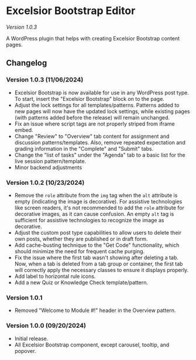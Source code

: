 # Excelsior Bootstrap Editor
_Version 1.0.3_

A WordPress plugin that helps with creating Excelsior Bootstrap content pages.

## Changelog

### Version 1.0.3 (11/06/2024)
- Excelsior Bootstrap is now available for use in any WordPress post type. To start, insert the "Excelsior Bootstrap" block on to the page.
- Adjust the lock settings for all templates/patterns. Patterns added to new pages will now have the updated lock settings, while existing pages (with patterns added before the release) will remain unchanged.
- Fix an issue where script tags are not properly striped from iframe embed.
- Change "Review" to "Overview" tab content for assignment and discussion patterns/templates. Also, remove repeated expectation and grading information in the "Complete" and "Submit" tabs.
- Change the "list of tasks" under the "Agenda" tab to a basic list for the live session pattern/template.
- Minor backend adjustments

### Version 1.0.2 (10/23/2024)
- Remove the `role` attribute from the `img` tag when the `alt` attribute is empty (indicating the image is decorative). For assistive technologies like screen readers, it's not recommended to add the `role` attribute for decorative images, as it can cause confusion. An empty `alt` tag is sufficient for assistive technologies to recognize the image as decorative.
- Adjust the custom post type capabilities to allow users to delete their own posts, whether they are published or in draft form.
- Add cache-busting technique to the "Get Code" functionality, which should minimize the need for frequent cache purging.
- Fix the issue where the first tab wasn't showing after deleting a tab. Now, when a tab is deleted from a tab group or container, the first tab will correctly apply the necessary classes to ensure it displays properly.
- Add label to horizontal rule icons.
- Add a new Quiz or Knowledge Check template/pattern.

### Version 1.0.1
- Removed "Welcome to Module #!" header in the Overview pattern.

### Version 1.0.0 (09/20/2024)
- Initial release.
- All Excelsior Bootstrap component, except carousel, tooltip, and popover.